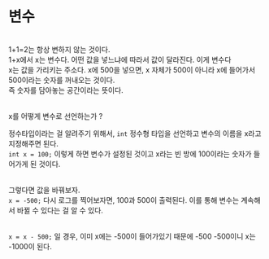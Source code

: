 # 변수
<br>
1+1=2는 항상 변하지 않는 것이다. <br>
1+x에서 x는 변수다. 어떤 값을 넣느냐에 따라서 값이 달라진다. 이게 변수다 <br>
x는 값을 가리키는 주소다. x에 500을 넣으면, x 자체가 500이 아니라 x에 들어가서 500이라는 숫자를 꺼내오는 것이다. <br>
즉 숫자를 담아놓는 공간이라는 뜻이다. <br><br>

x를 어떻게 변수로 선언하는가 ? 

정수타입이라는 걸 알려주기 위해서, `int` 정수형 타입을 선언하고 변수의 이름을 x라고 지정해주면 된다. <br>
`int x = 100;` 이렇게 하면 변수가 설정된 것이고 x라는 빈 방에 100이라는 숫자가 들어가게 된 것이다. <br><br>

그렇다면 값을 바꿔보자. <br>
`x = -500;`
다시 로그를 찍어보자면, 100과 500이 출력된다. 이를 통해 변수는 계속해서 바뀔 수 있다는 걸 알 수 있다. <br><br>

`x = x - 500;` 일 경우, 이미 x에는 -500이 들어가있기 때문에 -500 -500이니 x는 -1000이 된다.
<br><br>
